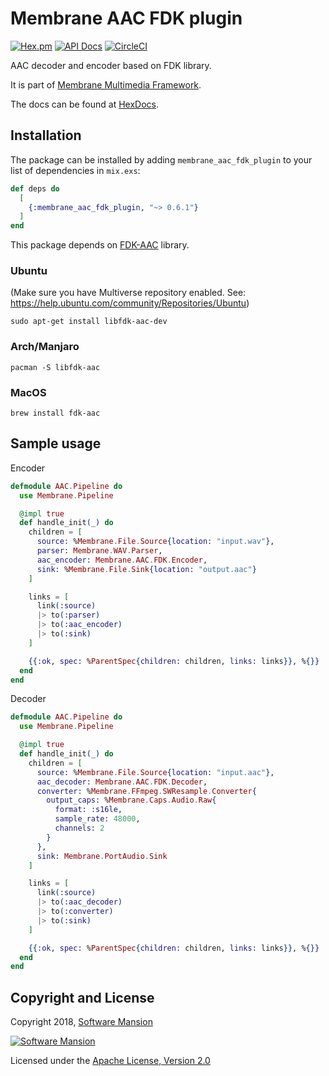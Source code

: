 # Membrane AAC FDK plugin
[![Hex.pm](https://img.shields.io/hexpm/v/membrane_aac_fdk_plugin.svg)](https://hex.pm/packages/membrane_aac_fdk_plugin)
[![API Docs](https://img.shields.io/badge/api-docs-yellow.svg?style=flat)](https://hexdocs.pm/membrane_aac_fdk_plugin/)
[![CircleCI](https://circleci.com/gh/membraneframework/membrane_aac_fdk_plugin.svg?style=svg)](https://circleci.com/gh/membraneframework/membrane_aac_fdk_plugin)

AAC decoder and encoder based on FDK library.

It is part of [Membrane Multimedia Framework](https://membraneframework.org).

The docs can be found at [HexDocs](https://hexdocs.pm/membrane_aac_fdk_plugin).

## Installation

The package can be installed by adding `membrane_aac_fdk_plugin` to your list of dependencies in `mix.exs`:

```elixir
def deps do
  [
    {:membrane_aac_fdk_plugin, "~> 0.6.1"}
  ]
end
```

This package depends on [FDK-AAC](https://github.com/mstorsjo/fdk-aac) library.

### Ubuntu
(Make sure you have Multiverse repository enabled. See: https://help.ubuntu.com/community/Repositories/Ubuntu)
```
sudo apt-get install libfdk-aac-dev
```

### Arch/Manjaro
```
pacman -S libfdk-aac
```

### MacOS
```
brew install fdk-aac
```
## Sample usage

Encoder
```elixir
defmodule AAC.Pipeline do
  use Membrane.Pipeline

  @impl true
  def handle_init(_) do
    children = [
      source: %Membrane.File.Source{location: "input.wav"},
      parser: Membrane.WAV.Parser,
      aac_encoder: Membrane.AAC.FDK.Encoder,
      sink: %Membrane.File.Sink{location: "output.aac"}
    ]

    links = [
      link(:source)
      |> to(:parser)
      |> to(:aac_encoder)
      |> to(:sink)
    ]

    {{:ok, spec: %ParentSpec{children: children, links: links}}, %{}}
  end
end
```
Decoder
```elixir
defmodule AAC.Pipeline do
  use Membrane.Pipeline

  @impl true
  def handle_init(_) do
    children = [
      source: %Membrane.File.Source{location: "input.aac"},
      aac_decoder: Membrane.AAC.FDK.Decoder,
      converter: %Membrane.FFmpeg.SWResample.Converter{
        output_caps: %Membrane.Caps.Audio.Raw{
          format: :s16le,
          sample_rate: 48000,
          channels: 2
        }
      },
      sink: Membrane.PortAudio.Sink
    ]

    links = [
      link(:source)
      |> to(:aac_decoder)
      |> to(:converter)
      |> to(:sink)
    ]

    {{:ok, spec: %ParentSpec{children: children, links: links}}, %{}}
  end
end
```
## Copyright and License

Copyright 2018, [Software Mansion](https://swmansion.com/?utm_source=git&utm_medium=readme&utm_campaign=membrane)

[![Software Mansion](https://logo.swmansion.com/logo?color=white&variant=desktop&width=200&tag=membrane-github)](https://swmansion.com/?utm_source=git&utm_medium=readme&utm_campaign=membrane)

Licensed under the [Apache License, Version 2.0](LICENSE)

